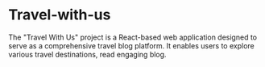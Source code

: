 # Travel-with-us
 The "Travel With Us" project is a React-based web application designed to serve as a comprehensive travel blog platform. It enables users to explore various travel destinations, read engaging blog.
